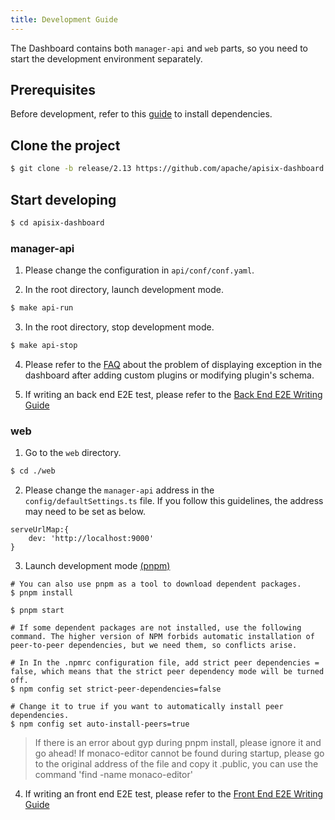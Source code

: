 ```yaml
---
title: Development Guide
---
```


<!--
#
# Licensed to the Apache Software Foundation (ASF) under one or more
# contributor license agreements.  See the NOTICE file distributed with
# this work for additional information regarding copyright ownership.
# The ASF licenses this file to You under the Apache License, Version 2.0
# (the "License"); you may not use this file except in compliance with
# the License.  You may obtain a copy of the License at
#
#     http://www.apache.org/licenses/LICENSE-2.0
#
# Unless required by applicable law or agreed to in writing, software
# distributed under the License is distributed on an "AS IS" BASIS,
# WITHOUT WARRANTIES OR CONDITIONS OF ANY KIND, either express or implied.
# See the License for the specific language governing permissions and
# limitations under the License.
#
-->

The Dashboard contains both `manager-api` and `web` parts, so you need to start the development environment separately.

## Prerequisites

Before development, refer to this [guide](./install.md) to install dependencies.

## Clone the project

```sh
$ git clone -b release/2.13 https://github.com/apache/apisix-dashboard.git
```

## Start developing

```sh
$ cd apisix-dashboard
```

### manager-api

1. Please change the configuration in `api/conf/conf.yaml`.

2. In the root directory, launch development mode.

```sh
$ make api-run
```

3. In the root directory, stop development mode.

```sh
$ make api-stop
```

4. Please refer to the [FAQ](./FAQ.md) about the problem of displaying exception in the dashboard after adding custom plugins or modifying plugin's schema.

5. If writing an back end E2E test, please refer to the [Back End E2E Writing Guide](./back-end-tests.md)

### web

1. Go to the `web` directory.

```sh
$ cd ./web
```

2. Please change the `manager-api` address in the `config/defaultSettings.ts` file. If you follow this guidelines, the address may need to be set as below.

```
serveUrlMap:{
    dev: 'http://localhost:9000'
}
```

3. Launch development mode [(pnpm)](https://pnpm.io/installation)

```shell
# You can also use pnpm as a tool to download dependent packages.
$ pnpm install

$ pnpm start

# If some dependent packages are not installed, use the following command. The higher version of NPM forbids automatic installation of peer-to-peer dependencies, but we need them, so conflicts arise.

# In In the .npmrc configuration file, add strict peer dependencies = false, which means that the strict peer dependency mode will be turned off.
$ npm config set strict-peer-dependencies=false

# Change it to true if you want to automatically install peer dependencies.
$ npm config set auto-install-peers=true

```

> If there is an error about gyp during pnpm install, please ignore it and go ahead! If monaco-editor cannot be found during startup, please go to the original address of the file and copy it .public, you can use the command 'find -name monaco-editor'

4. If writing an front end E2E test, please refer to the [Front End E2E Writing Guide](./front-end-e2e.md)
